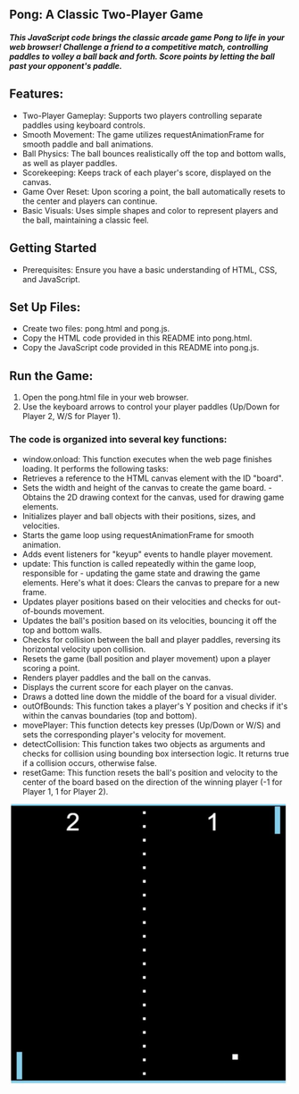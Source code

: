 ## Pong: A Classic Two-Player Game

##### This JavaScript code brings the classic arcade game Pong to life in your web browser! Challenge a friend to a competitive match, controlling paddles to volley a ball back and forth. Score points by letting the ball past your opponent's paddle.

## Features:

- Two-Player Gameplay: Supports two players controlling separate paddles using keyboard controls.
- Smooth Movement: The game utilizes requestAnimationFrame for smooth paddle and ball animations.
- Ball Physics: The ball bounces realistically off the top and bottom walls, as well as player paddles.
- Scorekeeping: Keeps track of each player's score, displayed on the canvas.
- Game Over Reset: Upon scoring a point, the ball automatically resets to the center and players can continue.
- Basic Visuals: Uses simple shapes and color to represent players and the ball, maintaining a classic feel.

## Getting Started

- Prerequisites: Ensure you have a basic understanding of HTML, CSS, and JavaScript.

## Set Up Files:

- Create two files: pong.html and pong.js.
- Copy the HTML code provided in this README into pong.html.
- Copy the JavaScript code provided in this README into pong.js.

## Run the Game:

1. Open the pong.html file in your web browser.
2. Use the keyboard arrows to control your player paddles (Up/Down for Player 2, W/S for Player 1).

### The code is organized into several key functions:

- window.onload: This function executes when the web page finishes loading. It performs the following tasks:
- Retrieves a reference to the HTML canvas element with the ID "board".
- Sets the width and height of the canvas to create the game board.
  -Obtains the 2D drawing context for the canvas, used for drawing game elements.
- Initializes player and ball objects with their positions, sizes, and velocities.
- Starts the game loop using requestAnimationFrame for smooth animation.
- Adds event listeners for "keyup" events to handle player movement.
- update: This function is called repeatedly within the game loop, responsible for - updating the game state and drawing the game elements. Here's what it does:
  Clears the canvas to prepare for a new frame.
- Updates player positions based on their velocities and checks for out-of-bounds movement.
- Updates the ball's position based on its velocities, bouncing it off the top and bottom walls.
- Checks for collision between the ball and player paddles, reversing its horizontal velocity upon collision.
- Resets the game (ball position and player movement) upon a player scoring a point.
- Renders player paddles and the ball on the canvas.
- Displays the current score for each player on the canvas.
- Draws a dotted line down the middle of the board for a visual divider.
- outOfBounds: This function takes a player's Y position and checks if it's within the canvas boundaries (top and bottom).
- movePlayer: This function detects key presses (Up/Down or W/S) and sets the corresponding player's velocity for movement.
- detectCollision: This function takes two objects as arguments and checks for collision using bounding box intersection logic. It returns true if a collision occurs, otherwise false.
- resetGame: This function resets the ball's position and velocity to the center of the board based on the direction of the winning player (-1 for Player 1, 1 for Player 2).

![image](Capture.JPG)
